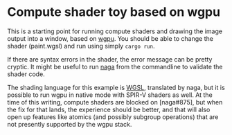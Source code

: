 # Compute shader toy based on wgpu

This is a starting point for running compute shaders and drawing the image output into a window, based on [wgpu]. You should be able to change the shader (paint.wgsl) and run using simply `cargo run`.

If there are syntax errors in the shader, the error message can be pretty cryptic. It might be useful to run [naga] from the commandline to validate the shader code.

The shading language for this example is [WGSL], translated by naga, but it is possible to run wgpu in native mode with SPIR-V shaders as well. At the time of this writing, compute shaders are blocked on [naga#875], but when the fix for that lands, the experience should be better, and that will also open up features like atomics (and possibly subgroup operations) that are not presently supported by the wgpu stack.

[naga]: https://github.com/gfx-rs/naga
[wgpu]: https://wgpu.rs/
[WGSL]: https://gpuweb.github.io/gpuweb/wgsl/
[naga#975]: https://github.com/gfx-rs/naga/issues/875
